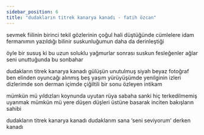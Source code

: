 ```yaml
---
sidebar_position: 6
title: "dudakların titrek kanarya kanadı - fatih özcan"
---
```


sevmek fiilinin birinci tekil
gözlerinin çoğul hali düştüğünde cümlelere
idam fermanımın yazıldığı bilinir
suskunluğumun daha da derinleştiği

öyle bir susuş ki bu
uzun soluklu yağmurlar sonrası
suskun fesleğenler ağlar
seni unuttuğunda bu sonbahar

dudakların titrek kanarya kanadı
gülüşün unutulmuş siyah beyaz fotoğraf
ben elinden oyuncağı alınmış beş yaşım
yürüyüşümde yenilginin izleri
dizlerimde son derman
içimde çiğiltili bir sonu özleyen
intikam

mümkün mü
yıldızları koynunda uyutan rüya
sabaha sanki hiç terkedilmemiş uyanmak
mümkün mü
yere düşen düşleri üstüne basarak inciten
bakışların sahibi

dudakların titrek kanarya kanadı
dudaklarım sana ‘seni seviyorum’ derken kanadı
